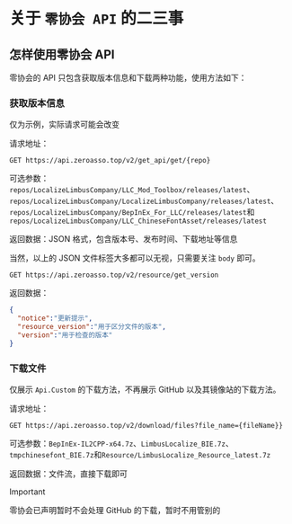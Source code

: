 # 关于 `零协会 API` 的二三事
## 怎样使用零协会 API
零协会的 API 只包含获取版本信息和下载两种功能，使用方法如下：

### 获取版本信息

仅为示例，实际请求可能会改变

请求地址：

```url
GET https://api.zeroasso.top/v2/get_api/get/{repo}
```

可选参数：`repos/LocalizeLimbusCompany/LLC_Mod_Toolbox/releases/latest`、`repos/LocalizeLimbusCompany/LocalizeLimbusCompany/releases/latest`、`repos/LocalizeLimbusCompany/BepInEx_For_LLC/releases/latest`和`repos/LocalizeLimbusCompany/LLC_ChineseFontAsset/releases/latest`

返回数据：JSON 格式，包含版本号、发布时间、下载地址等信息

当然，以上的 JSON 文件标签大多都可以无视，只需要关注 `body` 即可。



```url
GET https://api.zeroasso.top/v2/resource/get_version
```

返回数据：

```json
{
  "notice":"更新提示",
  "resource_version":"用于区分文件的版本",
  "version":"用于检查的版本"
}
```

### 下载文件

仅展示 `Api.Custom` 的下载方法，不再展示 GitHub 以及其镜像站的下载方法。

请求地址：

```url
GET https://api.zeroasso.top/v2/download/files?file_name={fileName}}
```

可选参数：`BepInEx-IL2CPP-x64.7z`、`LimbusLocalize_BIE.7z`、`tmpchinesefont_BIE.7z`和`Resource/LimbusLocalize_Resource_latest.7z`

返回数据：文件流，直接下载即可

> [!IMPORTANT]
>
> 零协会已声明暂时不会处理 GitHub 的下载，暂时不用管别的